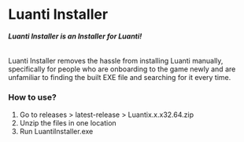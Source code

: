# Luanti Installer
***Luanti Installer is an Installer for Luanti!***
######
Luanti Installer removes the hassle from installing Luanti manually, specifically for people who are onboarding to the game newly and are unfamiliar to finding the built EXE file and searching for it every time.
### How to use?
1. Go to releases > latest-release > Luantix.x.x32.64.zip
2. Unzip the files in one location
3. Run LuantiInstaller.exe
